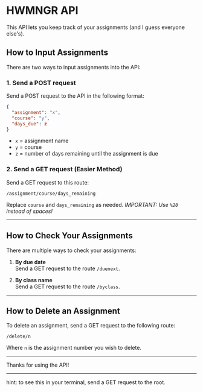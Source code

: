 

# HWMNGR API

This API lets you keep track of your assignments (and I guess everyone else's). 

## How to Input Assignments

There are two ways to input assignments into the API:

### 1. Send a POST request

Send a POST request to the API in the following format:
```json
{
  "assignment": "x",
  "course": "y",
  "days_due": z
}
```
- `x` = assignment name
- `y` = course
- `z` = number of days remaining until the assignment is due

### 2. Send a GET request (Easier Method)

Send a GET request to this route:
```
/assignment/course/days_remaining
```
Replace `course` and `days_remaining` as needed. 
*IMPORTANT: Use `%20` instead of spaces!*

---

## How to Check Your Assignments

There are multiple ways to check your assignments:

1. **By due date**  
   Send a GET request to the route `/duenext`.

2. **By class name**  
   Send a GET request to the route `/byclass`.

---

## How to Delete an Assignment

To delete an assignment, send a GET request to the following route:
```
/delete/n
```
Where `n` is the assignment number you wish to delete.

---

Thanks for using the API!

--- 

hint: to see this in your terminal, send a GET request to the root.
